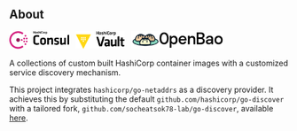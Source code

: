 ## About

<img src="./.github/assets/consul.svg" height="32px" />&nbsp;&nbsp;
<img src="./.github/assets/vault.png" height="32px" />&nbsp;&nbsp;
<img src="./.github/assets/openbao.png" height="32px" />&nbsp;&nbsp;

A collections of custom built HashiCorp container images with a customized service discovery mechanism.

This project integrates `hashicorp/go-netaddrs` as a discovery provider. It achieves this by substituting the default `github.com/hashicorp/go-discover` with a tailored fork, `github.com/socheatsok78-lab/go-discover`, available [here](https://github.com/socheatsok78-lab/go-discover/tree/go-netaddrs).
